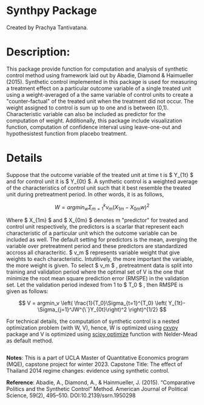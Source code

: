 # Synthpy Package
Created by Prachya Tantivatana.

# Description: 
This package provide function for computation and analysis of synthetic control method using framework laid out by Abadie, Diamond & Haimueller (2015). Synthetic control implemented in this package is used for measuring a treatment effect on a particular outcome variable of a single treated unit using a weight-averaged of a the same variable of control units to create a "counter-factual" of the treated unit when the treatment did not occur. The weight assigned to control is sum up to one and is between (0,1). Characteristic variable can also be included as predictor for the computation of weight. Additionally, this package include visualization function, computation of confidence interval using leave-one-out and hypothesistest function from placebo treatment.

# Details
Suppose that the outcome variable of the treated unit at time t is $ Y_{1t} $ and for control unit it is $ Y_{0t} $. A synthetic control is a weighted average of the characteristics of control unit such that it best resemble the treated unit during pretreatment period. In other words, it is as follows,

  $$ W = argmin_w \Sigma_{m=1}^{k}v_m(X_{1m}-X_{0m}w)^2 $$
  
Where $ X_{1m} $ and $ X_{0m} $ denotes m "predictor" for treated and control unit respectively, the predictors is a scarlar that represent each characteristic of a particular unit which the outcome variable can be included as well. The default setting for predictors is the mean, averging the variable over pretreatment period and these predictors are standardized accross all characteritic. $ v_m $ represents variable weight that give weights to each characteristic. Intutitively, the more important the variable, the more weight is given. To select  $ v_m $ , pretreatment data is split into training and validation period where the optimal set of V is the one that minimize the root mean square prediction error (RMSPE) in the validation set. Let the validation period indexed from 1 to $ T_0 $ , then RMSPE is given as follows:

  $$ V = argmin_v  \left( \frac{1}{T_0}\Sigma_{t=1}^{T_0} \left( Y_{1t}- \Sigma_{j=1}^JW^{\`}Y_{0t}\right)^2 \right)^{1/2} $$

For technical details, the computation of synthetic control is a nested optimization problem (with W, V), hence,  W is optimized using [cxvpy](https://www.cvxpy.org/) package and V is optimized using [scipy optimize](https://docs.scipy.org/doc/scipy/reference/optimize.html#module-scipy.optimize) function with Nelder-Mead as default method.


````
````

**Notes**:
This is a part of UCLA Master of Quantitative Economics program (MQE), capstone project for winter 2023.
Capstone Title: The effect of Thailand 2014 regime changes: evidence using synthetic control.


**Reference**:
Abadie, A., Diamond, A., & Hainmueller, J. (2015). “Comparative Politics and the Synthetic Control” Method. American Journal of Political Science, 59(2), 495–510. DOI:10.2139/ssrn.1950298
